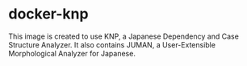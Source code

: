 # docker-knp

This image is created to use KNP, a Japanese Dependency and Case Structure Analyzer.
It also contains JUMAN, a User-Extensible Morphological Analyzer for Japanese.
